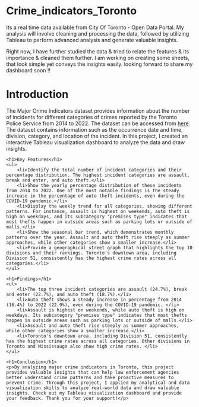 # Crime_indicators_Toronto
Its a real time data available from City Of Toronto - Open Data Portal. My analysis will involve cleaning and processing the data, followed by utilizing Tableau to perform advanced analysis and generate valuable insights.

Right now, I have further studied the data & tried to relate the features & its importance & cleaned them further.
I am working on creating some sheets, that look simple yet conveys the insights easily. looking forward to share my dashboard soon !!


<head>
	<meta charset="utf-8">
	<title>Major Crime Indicators in Toronto</title>
</head>
<body>
	<h1>Introduction</h1>
	<p>The Major Crime Indicators dataset provides information about the number of incidents for different categories of crimes reported by the Toronto Police Service from 2014 to 2022. The dataset can be accessed from <a href="https://open.toronto.ca/dataset/mci-2014-to-2022/">here</a>. The dataset contains information such as the occurrence date and time, division, category, and location of the incident. In this project, I created an interactive Tableau visualization dashboard to analyze the data and draw insights.</p>

	<h1>Key Features</h1>
	<ul>
		<li>Identify the total number of incident categories and their percentage distribution. The highest incident categories are assault, break and enter, and auto theft.</li>
		<li>Show the yearly percentage distribution of these incidents from 2014 to 2022. One of the most notable findings is the steady increase in the percentage of auto theft incidents, even during the COVID-19 pandemic.</li>
		<li>Display the weekly trend for all categories, showing different patterns. For instance, assault is highest on weekends, auto theft is high on weekdays, and its subcategory "premises type" indicates that most thefts happen in outside areas such as parking lots or outside of malls.</li>
		<li>Show the seasonal bar trend, which demonstrates monthly patterns over the year. Assault and auto theft rise steeply as summer approaches, while other categories show a smaller increase.</li>
		<li>Provide a geographical street graph that highlights the top 10 divisions and their rankings. Toronto's downtown area, including Division 51, consistently has the highest crime rates across all categories.</li>
	</ul>

	<h1>Findings</h1>
	<ul>
		<li>The top three incident categories are assault (24.7%), break and enter (22.7%), and auto theft (18.7%).</li>
		<li>Auto theft shows a steady increase in percentage from 2014 (16.4%) to 2022 (22.9%), even during the COVID-19 pandemic. </li>
		<li>Assault is highest on weekends, while auto theft is high on weekdays. Its subcategory "premises type" indicates that most thefts happen in outside areas such as parking lots or outside of malls.</li>
		<li>Assault and auto theft rise steeply as summer approaches, while other categories show a smaller increase.</li>
		<li>Toronto's downtown area, including Division 51, consistently has the highest crime rates across all categories. Other divisions in Toronto and Mississauga also show high crime rates. </li>
	</ul>

	<h1>Conclusion</h1>
	<p>By analyzing major crime indicators in Toronto, this project provides valuable insights that can help law enforcement agencies better understand crime patterns and take proactive measures to prevent crime. Through this project, I applied my analytical and data visualization skills to analyze real-world data and draw valuable insights. Check out my Tableau visualization dashboard and provide your feedback. Thank you for your support!</p>

